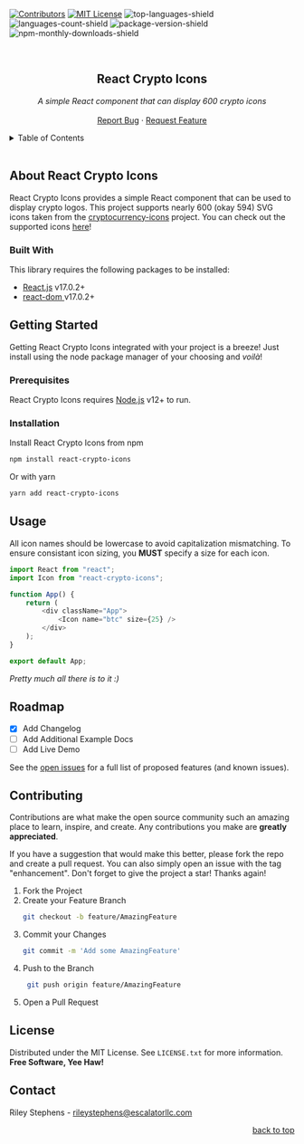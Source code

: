 <div id="top"></div>

<!-- PROJECT SHIELDS -->
[![Contributors][contributors-shield]][contributors-url]
[![MIT License][license-shield]][license-url]
![top-languages-shield]
![languages-count-shield]
![package-version-shield]
![npm-monthly-downloads-shield]

<!-- PROJECT LOGO -->
<br />
<div align="center">
  <!-- <a href="https://github.com/Shed-Enterprises/react-crypto-icons">
    <img src="images/logo.png" alt="Logo" width="80" height="80">
  </a> -->
  <h2 align="center">React Crypto Icons</h2>
  <p align="center">
    <i>A simple React component that can display 600 crypto icons</i>
    <br />
    <br />
    <!-- <a href="https://github.com/Shed-Enterprises/react-crypto-icons">View Demo</a>
    · -->
    <a href="https://github.com/Shed-Enterprises/react-crypto-icons/issues">Report Bug</a>
    ·
    <a href="https://github.com/Shed-Enterprises/react-crypto-icons/issues?q=is%3Aopen+is%3Aissue+label%3Aenhancement">Request Feature</a>
  </p>
</div>

<!-- TABLE OF CONTENTS -->
<details>
  <summary>Table of Contents</summary>
  <ol>
    <li>
      <a href="#about-the-project">About React Crypto Icons</a>
      <ul>
        <li><a href="#built-with">Built With</a></li>
      </ul>
    </li>
    <li>
      <a href="#getting-started">Getting Started</a>
      <ul>
        <li><a href="#prerequisites">Prerequisites</a></li>
        <li><a href="#installation">Installation</a></li>
      </ul>
    </li>
    <li><a href="#usage">Usage</a></li>
    <li><a href="#roadmap">Roadmap</a></li>
    <li><a href="#contributing">Contributing</a></li>
    <li><a href="#license">License</a></li>
    <li><a href="#contact">Contact</a></li>
  </ol>
</details>
<br />

<!-- ABOUT THE PROJECT -->
## About React Crypto Icons

React Crypto Icons provides a simple React component that can be used to display crypto logos. This project supports nearly 600 (okay 594) SVG icons taken from the [cryptocurrency-icons][cryptocurrency-icons] project. You can check out the supported icons [here](http://cryptoicons.co/)!

### Built With
This library requires the following packages to be installed:

* [React.js][react] v17.0.2+
* [react-dom ][react-dom] v17.0.2+

<!-- GETTING STARTED -->
## Getting Started

Getting React Crypto Icons integrated with your project is a breeze! Just install using the node package manager of your choosing and _voilà_!

### Prerequisites

React Crypto Icons requires [Node.js][nodejs] v12+ to run.

### Installation


Install React Crypto Icons from npm

```sh
npm install react-crypto-icons
```

Or with yarn

```sh
yarn add react-crypto-icons
```

## Usage

All icon names should be lowercase to avoid capitalization mismatching. To ensure consistant icon sizing, you **MUST** specify a size for each icon.

```js
import React from "react";
import Icon from "react-crypto-icons";

function App() {
    return (
        <div className="App">
            <Icon name="btc" size={25} />
        </div>
    );
}

export default App;
```

_Pretty much all there is to it :)_

<!-- ROADMAP -->
## Roadmap

- [x] Add Changelog
- [ ] Add Additional Example Docs
- [ ] Add Live Demo

See the [open issues][github-issues] for a full list of proposed features (and known issues).

<!-- CONTRIBUTING -->
## Contributing

Contributions are what make the open source community such an amazing place to learn, inspire, and create. Any contributions you make are **greatly appreciated**.

If you have a suggestion that would make this better, please fork the repo and create a pull request. You can also simply open an issue with the tag "enhancement".
Don't forget to give the project a star! Thanks again!

1. Fork the Project
2. Create your Feature Branch
   ```sh
   git checkout -b feature/AmazingFeature
   ```
3. Commit your Changes 
    ```sh
    git commit -m 'Add some AmazingFeature'
    ```
4. Push to the Branch 
   ```sh
    git push origin feature/AmazingFeature
    ```
6. Open a Pull Request


<!-- LICENSE -->
## License

Distributed under the MIT License. See `LICENSE.txt` for more information.
**Free Software, Yee Haw!**

<!-- CONTACT -->
## Contact

Riley Stephens - rileystephens@escalatorllc.com

<p align="right"><a href="#top">back to top</a></p>



<!-- Project URLS-->
[github-url]: https://github.com/Shed-Enterprises/react-crypto-icons
[github-issues]: https://github.com/Shed-Enterprises/react-crypto-icons/issues
[repo-path]: Shed-Enterprises/react-crypto-icons
[logo-path]: assets/img/logo

<!-- Built With -->
[nodejs]: https://nodejs.org/
[react]: https://www.npmjs.com/package/react
[react-dom]: https://www.npmjs.com/package/react-dom
[cryptocurrency-icons]: https://github.com/spothq/cryptocurrency-icons

<!-- License Badge -->
[license-shield]: https://img.shields.io/github/license/Shed-Enterprises/react-crypto-icons.svg?style=for-the-badge
[license-url]: https://github.com/Shed-Enterprises/react-crypto-icons/blob/main/LICENSE.txt

<!-- Version Badge -->
[package-version-shield]: https://img.shields.io/github/package-json/v/Shed-Enterprises/react-crypto-icons.svg?style=for-the-badge

<!-- Build Status Badge -->
[build-status-shield]: https://img.shields.io/travis/com/Shed-Enterprises/react-crypto-icons.svg?style=for-the-badge

<!-- Contributors Badge -->
[contributors-shield]: https://img.shields.io/github/contributors/Shed-Enterprises/react-crypto-icons.svg?style=for-the-badge
[contributors-url]: https://github.com/Shed-Enterprises/react-crypto-icons/graphs/contributors

<!-- Downloads Badge -->
[npm-monthly-downloads-shield]: https://img.shields.io/npm/dt/react-crypto-icons?style=for-the-badge
[npm-monthly-downloads-url]: https://www.npmjs.com/package/react-crypto-icons

<!-- Languages Badge-->
[top-languages-shield]: https://img.shields.io/github/languages/top/Shed-Enterprises/react-crypto-icons.svg?style=for-the-badge

[languages-count-shield]: https://img.shields.io/github/languages/count/Shed-Enterprises/react-crypto-icons.svg?style=for-the-badge